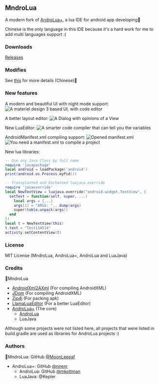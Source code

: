 ## MndroLua

A modern fork of [AndroLua+](https://github.com/nirenr/AndroLua_pro), a lua IDE for android app developing🌷

Chinese is the only language in this IDE because it's a hard work for me to add multi languages support :(

### Downloads

[Releases](https://github.com/MoonLeeeaf/MndroLua/releases)

### Modifies

See [this](https://github.com/Crescent-of-Maya/MndroLua/blob/main/app/src/main/assets/main.lua#L62) for more details (Chinese)🍉

### New features
A modern and beautiful UI with night mode support:
![A materiel design 3 based UI, with code editor](https://github.com/user-attachments/assets/e47c6ad2-3166-425e-859f-dfa75d2a233d)

A better layout editor:
![A Dialog with opinions of a View](https://github.com/user-attachments/assets/892e5366-643a-49e8-b297-6c4f54ac288f)

New LuaEditor:
![A smarter code compiler that can tell you the variables](https://github.com/user-attachments/assets/b9cdb636-8755-4002-86cb-8a2f74a9ec3a)

AndroidManifest.xml  compiling support:
![Opened manifest.xml](https://github.com/user-attachments/assets/3fb6d589-989f-4d62-8fa8-53205bff9df4)
![You need a manifest.xml to compile a project](https://github.com/user-attachments/assets/bff35b38-25b4-436b-b86f-fcf124841f69)

New lua libraries:
```lua
-- Use any Java Class by full name
require 'javapackage'
local android = loadPackage('android')
print(android.os.Process.myPid())

-- Transplanted and Enchanted luajava.override
require 'javaoverride'
local NewTextView = luajava.override("android.widget.TextView", {
  setText = function(self, super, ...)
    local args = {...}
    args[1] = "ARGS: ".. dump(args)
    super(table.unpack(args))
  end
})
local t = NewTextView(this)
t.text = "Test114514"
activity.setContentView(t)
```

### License

MIT License (MndroLua, AndroLua+, AndroLua and LuaJava)

### Credits

🌷MndroLua
  - [AndroidXml2AXml](https://github.com/JealousCat/AndroidXml2AXml) (For compiling AndroidXML)
  - [JDom](https://github.com/hunterhacker/jdom) (For compiling AndroidXML)
  - [Zip4j](https://github.com/srikanth-lingala/zip4j) (For packing apk)
  - [LlamaLuaEditor](https://github.com/nwdxlgzs/LlamaLuaEditor) (For a better LuaEditor)
  - [AndroLua+](https://github.com/nirenr/AndroLua_pro) (The core)
    - [AndroLua](https://github.com/mkottman/AndroLua)
    - LuaJava

Although some projects were not listed here, all projects that were listed in build.gradle are used as libraries for AndroLua projects :)

### Authors

🌷MndroLua: GitHub [@MoonLeeeaf](https://github.com/MoonLeeeaf)
  - AndroLua+: GitHub [@nirenr](https://github.com/nirenr)
    - AndroLua: GitHub [@mkottman](https://github.com/mkottman)
    - LuaJava: @Kepler
